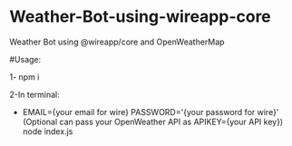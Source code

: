 # Weather-Bot-using-wireapp-core
Weather Bot using @wireapp/core and OpenWeatherMap

#Usage:

1- npm i

2-In terminal:
  - EMAIL={your email for wire} PASSWORD='{your password for wire}' (Optional can pass your OpenWeather API as APIKEY={your API key}) node index.js 
